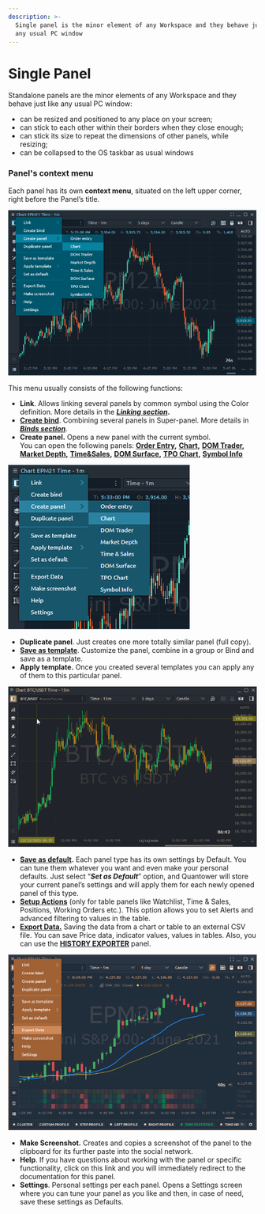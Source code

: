 ```yaml
---
description: >-
  Single panel is the minor element of any Workspace and they behave just like
  any usual PC window
---
```


# Single Panel

Standalone panels are the minor elements of any Workspace and they behave just like any usual PC window:

* can be resized and positioned to any place on your screen;
* can stick to each other within their borders when they close enough;
* can stick its size to repeat the dimensions of other panels, while resizing;
* can be collapsed to the OS taskbar as usual windows

### Panel's context menu

Each panel has its own **context menu**, situated on the left upper corner, right before the Panel’s title.

![](<../.gitbook/assets/image (141).png>)

This menu usually consists of the following functions:

* **Link**. Allows linking several panels by common symbol using the Color definition. More details in the [_**Linking section**_](link-panels.md)**.**
* [**Create bind**](binds.md). Combining several panels in Super-panel. More details in [_**Binds section**_](binds.md).
* **Create panel.** Opens a new panel with the current symbol. \
  You can open the following panels: [**Order Entry**](../trading-panels/order-entry/)**,** [**Chart**](../analytics-panels/chart/)**,** [**DOM Trader**](../trading-panels/dom-trader/)**,** [**Market Depth**](../trading-panels/market-depth.md)**,** [**Time\&Sales**](../analytics-panels/time-and-sales.md)**,** [**DOM Surface**](../analytics-panels/dom-surface.md)**,** [**TPO Chart**](../analytics-panels/tpo-chart.md)**,** [**Symbol Info**](../informational-panels/symbol-info.md)

![Open a new panel with the current symbol](<../.gitbook/assets/image (133).png>)

* **Duplicate panel**. Just creates one more totally similar panel (full copy).
* [**Save as template**](templates.md). Customize the panel, combine in a group or Bind and save as a template.
* **Apply template.** Once you created several templates you can apply any of them to this particular panel.

![](../.gitbook/assets/templates.gif)

* [**Save as default**](set-as-default.md)**.** Each panel type has its own settings by Default. You can tune them whatever you want and even make your personal defaults. Just select “_**Set as Default**_” option, and Quantower will store your current panel’s settings and will apply them for each newly opened panel of this type.
* [**Setup Actions**](setup-actions-and-advanced-filters.md) (only for table panels like Watchlist, Time & Sales, Positions, Working Orders etc.). This option allows you to set Alerts and advanced filtering to values in the table.
* [**Export Data.**](../miscellaneous-panels/history-exporter.md#how-to-export-historical-data-via-other-panels) Saving the data from a chart or table to an external CSV file. You can save Price data, indicator values, values in tables. Also, you can use the [**HISTORY EXPORTER**](../miscellaneous-panels/history-exporter.md) panel.

![](<../.gitbook/assets/image (207).png>)

* **Make Screenshot.** Creates and copies a screenshot of the panel to the clipboard for its further paste into the social network.
* **Help**. If you have questions about working with the panel or specific functionality, click on this link and you will immediately redirect to the documentation for this panel.
* **Settings**. Personal settings per each panel. Opens a Settings screen where you can tune your panel as you like and then, in case of need, save these settings as Defaults.
